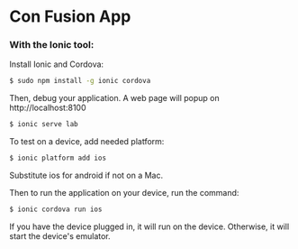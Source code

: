 Con Fusion App
=====================

### With the Ionic tool:

Install Ionic and Cordova:

```bash
$ sudo npm install -g ionic cordova
```

Then, debug your application.
A web page will popup on http://localhost:8100

```bash
$ ionic serve lab
```

To test on a device, add needed platform:

```bash
$ ionic platform add ios
```

Substitute ios for android if not on a Mac.

Then to run the application on your device, run the command:

```bash
$ ionic cordova run ios
```

If you have the device plugged in, it will run on the device.
Otherwise, it will start the device's emulator.
